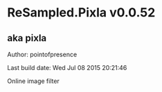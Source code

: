 # ReSampled.Pixla v0.0.52
## aka pixla

Author: pointofpresence

Last build date: Wed Jul 08 2015 20:21:46

Online image filter
